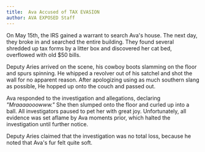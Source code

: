 ```yaml
---
title:	Ava Accused of TAX EVASION
author:	AVA EXPOSED Staff
---
```

On May 15th, the IRS gained a warrant to search Ava's house.
The next day, they broke in and searched the entire building.
They found several shredded up tax forms by a litter box and
discovered her cat bed, overflowed with old $50 bills.

Deputy Aries arrived on the scene,
his cowboy boots slamming on the floor and spurs spinning.
He whipped a revolver out of his satchel and
shot the wall for no apparent reason.
After apologizing using as much southern slang as possible,
He hopped up onto the couch and passed out.

Ava responded to the investigation and allegations,
declaring *"Mraaaaooowww."*
She then slumped onto the floor and curled up into a ball.
All investigators paused to pet her with great joy.
Unfortunately, all evidence was set aflame by Ava moments prior,
which halted the investigation until further notice.

Deputy Aries claimed that the investigation was no total loss,
because he noted that Ava's fur felt quite soft.
